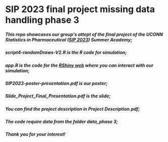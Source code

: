 # SIP 2023 final project missing data handling phase 3
##### This repo showcases our group's attept of the final project of the UCONN Statistics in Pharmaceutical ([SIP 2023](https://events.stat.uconn.edu/SIP2023/index.html)) Summer Academy;
##### **_script4-randomDraws-V2.R_** is the R code for simulation;
##### **_app.R_** is the code for the [RShiny web](https://rslinrandomwalker.shinyapps.io/projectapp/) where you can interact with our simulation;
##### **_SIP2023-poster-presentation.pdf_** is our poster;
##### **_Slide_Project_Final_Presentation.pdf_** is the slide;
##### You can find the project description in **_Project Description.pdf_**;
##### The code require data from the folder **_data_phase 3_**;
##### Thank you for your interest!
